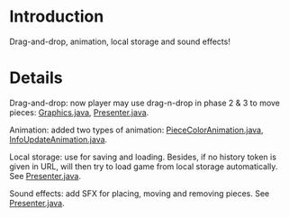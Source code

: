 # Introduction #

Drag-and-drop, animation, local storage and sound effects!


# Details #

Drag-and-drop: now player may use drag-n-drop in phase 2 & 3 to move pieces: [Graphics.java](https://code.google.com/p/fainty-nmm/source/browse/src/com/google/gwt/faintynmm/client/ui/Graphics.java), [Presenter.java](https://code.google.com/p/fainty-nmm/source/browse/src/com/google/gwt/faintynmm/client/ui/Presenter.java).

Animation: added two types of animation: [PieceColorAnimation.java](https://code.google.com/p/fainty-nmm/source/browse/src/com/google/gwt/faintynmm/client/ui/PieceColorAnimation.java), [InfoUpdateAnimation.java](https://code.google.com/p/fainty-nmm/source/browse/src/com/google/gwt/faintynmm/client/ui/InfoUpdateAnimation.java).

Local storage: use for saving and loading. Besides, if no history token is given in URL, will then try to load game from local storage automatically. See [Presenter.java](https://code.google.com/p/fainty-nmm/source/browse/src/com/google/gwt/faintynmm/client/ui/Presenter.java).

Sound effects: add SFX for placing, moving and removing pieces. See [Presenter.java](https://code.google.com/p/fainty-nmm/source/browse/src/com/google/gwt/faintynmm/client/ui/Presenter.java).